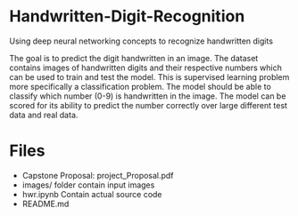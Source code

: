 # Handwritten-Digit-Recognition
Using deep neural networking concepts to recognize handwritten digits

The goal is to predict the digit handwritten in an image. The dataset contains images of
handwritten digits and their respective numbers which can be used to train and test the model.
This is supervised learning problem more specifically a classification problem. The model should
be able to classify which number (0-9) is handwritten in the image. The model can be scored for its
ability to predict the number correctly over large different test data and real data.



# Files
- Capstone Proposal: project_Proposal.pdf
- images/ folder contain input images
- hwr.ipynb Contain actual source code
- README.md
